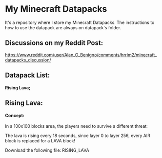# My Minecraft Datapacks
It's a repository where I store my Minecraft Datapacks.
The instructions to how to use the datapack are always on datapack's folder.

## Discussions on my Reddit Post:
https://www.reddit.com/user/Alan_O_Benigno/comments/hrrim2/minecraft_datapacks_discussion/

## Datapack List:

#### Rising Lava;

## Rising Lava:

#### Concept:
In a 100x100 blocks area, the players need to survive a different threat:

The lava is rising every 18 seconds, since layer 0 to layer 256, every AIR block is replaced for a LAVA block!

Download the following file: RISING_LAVA

